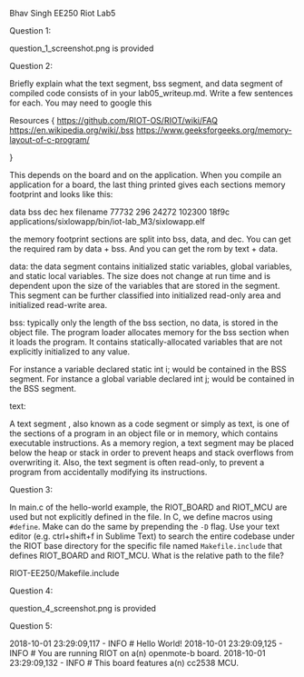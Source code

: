 Bhav Singh 
EE250 
Riot Lab5 


Question 1: 

question_1_screenshot.png is provided

Question 2:  

Briefly explain what the text segment, bss segment, and data segment of compiled code consists of in your lab05_writeup.md. Write a few sentences for each. You may need to google this

Resources
{
	https://github.com/RIOT-OS/RIOT/wiki/FAQ
	https://en.wikipedia.org/wiki/.bss
	https://www.geeksforgeeks.org/memory-layout-of-c-program/

}

This depends on the board and on the application. When you compile an application for a board, the last thing printed gives each sections memory footprint and looks like this:

data     bss     dec     hex filename
  77732     296   24272  102300    18f9c applications/sixlowapp/bin/iot-lab_M3/sixlowapp.elf

the memory footprint sections are split into bss, data, and dec. You can get the 
required ram by data + bss. And you can get the rom by text + data. 

data: the data segment contains initialized static variables, global variables, and static local variables. 
The size does not change at run time and is dependent upon the size of the variables that are stored in the 
segment. This segment can be further classified into initialized read-only area and initialized read-write area. 

bss: typically only the length of the bss section, no data, is stored in the object file. The program loader
allocates memory for the bss section when it loads the program. It contains statically-allocated variables 
that are not explicitly initialized to any value.

For instance a variable declared static int i; would be contained in the BSS segment.
For instance a global variable declared int j; would be contained in the BSS segment.

text: 

A text segment , also known as a code segment or simply as text, is one of the sections of a program in an object file or in memory, which contains executable instructions. As a memory region, a text segment may be placed below the heap or stack in order to prevent heaps and stack overflows from overwriting it. Also, the text segment is often read-only, to prevent a program from accidentally modifying its instructions.

Question 3: 

In main.c of the hello-world example, the RIOT_BOARD and RIOT_MCU are used but not explicitly defined in the file. In C, we define macros using `#define`. Make can do the same by prepending the `-D` flag. Use your text editor (e.g. ctrl+shift+f in Sublime Text) to search the entire codebase under the RIOT base directory for the specific file named `Makefile.include` that defines RIOT_BOARD and RIOT_MCU. What is the relative path to the file?

RIOT-EE250/Makefile.include

Question 4:

question_4_screenshot.png is provided

Question 5:

2018-10-01 23:29:09,117 - INFO # Hello World!
2018-10-01 23:29:09,125 - INFO # You are running RIOT on a(n) openmote-b board.
2018-10-01 23:29:09,132 - INFO # This board features a(n) cc2538 MCU.







